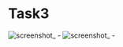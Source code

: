 # Task3
![screenshot_ -](https://user-images.githubusercontent.com/24575253/43311986-47473b06-918c-11e8-9f21-4984f5ef9486.png)
![screenshot_ -](https://user-images.githubusercontent.com/24575253/43311987-47cc12b8-918c-11e8-80ce-9a18fd218efd.png)
